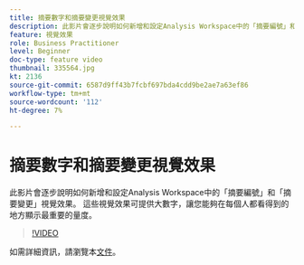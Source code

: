 ```yaml
---
title: 摘要數字和摘要變更視覺效果
description: 此影片會逐步說明如何新增和設定Analysis Workspace中的「摘要編號」和「摘要變更」視覺效果。 這些視覺效果可提供大數字，讓您能夠在每個人都看得到的地方顯示最重要的量度。
feature: 視覺效果
role: Business Practitioner
level: Beginner
doc-type: feature video
thumbnail: 335564.jpg
kt: 2136
source-git-commit: 6587d9ff43b7fcbf697bda4cdd9be2ae7a63ef86
workflow-type: tm+mt
source-wordcount: '112'
ht-degree: 7%

---
```



# 摘要數字和摘要變更視覺效果

此影片會逐步說明如何新增和設定Analysis Workspace中的「摘要編號」和「摘要變更」視覺效果。 這些視覺效果可提供大數字，讓您能夠在每個人都看得到的地方顯示最重要的量度。

>[!VIDEO](https://video.tv.adobe.com/v/335564/?quality=12&learn=on)

如需詳細資訊，請瀏覽本[文件](https://experienceleague.adobe.com/docs/analytics/analyze/analysis-workspace/visualizations/summary-number-change.html)。
